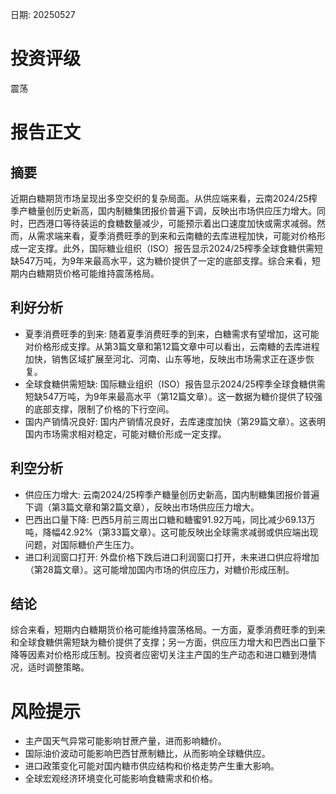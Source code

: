 
日期: 20250527

# 投资评级

震荡

# 报告正文

## 摘要

近期白糖期货市场呈现出多空交织的复杂局面。从供应端来看，云南2024/25榨季产糖量创历史新高，国内制糖集团报价普遍下调，反映出市场供应压力增大。同时，巴西港口等待装运的食糖数量减少，可能预示着出口速度加快或需求减弱。然而，从需求端来看，夏季消费旺季的到来和云南糖的去库进程加快，可能对价格形成一定支撑。此外，国际糖业组织（ISO）报告显示2024/25榨季全球食糖供需短缺547万吨，为9年来最高水平，这为糖价提供了一定的底部支撑。综合来看，短期内白糖期货价格可能维持震荡格局。

## 利好分析

* 夏季消费旺季的到来: 随着夏季消费旺季的到来，白糖需求有望增加，这可能对价格形成支撑。从第3篇文章和第12篇文章中可以看出，云南糖的去库进程加快，销售区域扩展至河北、河南、山东等地，反映出市场需求正在逐步恢复。
* 全球食糖供需短缺: 国际糖业组织（ISO）报告显示2024/25榨季全球食糖供需短缺547万吨，为9年来最高水平（第12篇文章）。这一数据为糖价提供了较强的底部支撑，限制了价格的下行空间。
* 国内产销情况良好: 国内产销情况良好，去库速度加快（第29篇文章）。这表明国内市场需求相对稳定，可能对糖价形成一定支撑。

## 利空分析

* 供应压力增大: 云南2024/25榨季产糖量创历史新高，国内制糖集团报价普遍下调（第3篇文章和第2篇文章），反映出市场供应压力增大。
* 巴西出口量下降: 巴西5月前三周出口糖和糖蜜91.92万吨，同比减少69.13万吨，降幅42.92%（第33篇文章）。这可能反映出全球需求减弱或供应端出现问题，对国际糖价产生压力。
* 进口利润窗口打开: 外盘价格下跌后进口利润窗口打开，未来进口供应将增加（第28篇文章）。这可能增加国内市场的供应压力，对糖价形成压制。

## 结论

综合来看，短期内白糖期货价格可能维持震荡格局。一方面，夏季消费旺季的到来和全球食糖供需短缺为糖价提供了支撑；另一方面，供应压力增大和巴西出口量下降等因素对价格形成压制。投资者应密切关注主产国的生产动态和进口糖到港情况，适时调整策略。

# 风险提示

* 主产国天气异常可能影响甘蔗产量，进而影响糖价。
* 国际油价波动可能影响巴西甘蔗制糖比，从而影响全球糖供应。
* 进口政策变化可能对国内糖市供应结构和价格走势产生重大影响。
* 全球宏观经济环境变化可能影响食糖需求和价格。
